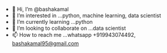 - 👋 Hi, I’m @bashakamal
- 👀 I’m interested in ...python, machine learning, data scientist
- 🌱 I’m currently learning ...python
- 💞️ I’m looking to collaborate on ...data scientist
- 📫 How to reach me ...whatsapp +919943074492, bashakamal95@gmail.com

<!---
bashakamal/bashakamal is a ✨ special ✨ repository because its `README.md` (this file) appears on your GitHub profile.
You can click the Preview link to take a look at your changes.
--->

